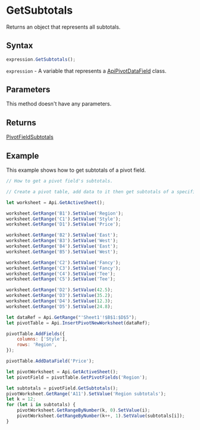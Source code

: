 # GetSubtotals

Returns an object that represents all subtotals.

## Syntax

```javascript
expression.GetSubtotals();
```

`expression` - A variable that represents a [ApiPivotDataField](../ApiPivotDataField.md) class.

## Parameters

This method doesn't have any parameters.

## Returns

[PivotFieldSubtotals](../../Enumeration/PivotFieldSubtotals.md)

## Example

This example shows how to get subtotals of a pivot field.

```javascript editor-xlsx
// How to get a pivot field's subtotals.

// Create a pivot table, add data to it then get subtotals of a specified pivot field as an array.

let worksheet = Api.GetActiveSheet();

worksheet.GetRange('B1').SetValue('Region');
worksheet.GetRange('C1').SetValue('Style');
worksheet.GetRange('D1').SetValue('Price');

worksheet.GetRange('B2').SetValue('East');
worksheet.GetRange('B3').SetValue('West');
worksheet.GetRange('B4').SetValue('East');
worksheet.GetRange('B5').SetValue('West');

worksheet.GetRange('C2').SetValue('Fancy');
worksheet.GetRange('C3').SetValue('Fancy');
worksheet.GetRange('C4').SetValue('Tee');
worksheet.GetRange('C5').SetValue('Tee');

worksheet.GetRange('D2').SetValue(42.5);
worksheet.GetRange('D3').SetValue(35.2);
worksheet.GetRange('D4').SetValue(12.3);
worksheet.GetRange('D5').SetValue(24.8);

let dataRef = Api.GetRange("'Sheet1'!$B$1:$D$5");
let pivotTable = Api.InsertPivotNewWorksheet(dataRef);

pivotTable.AddFields({
    columns: ['Style'],
    rows: 'Region',
});

pivotTable.AddDataField('Price');

let pivotWorksheet = Api.GetActiveSheet();
let pivotField = pivotTable.GetPivotFields('Region');

let subtotals = pivotField.GetSubtotals();
pivotWorksheet.GetRange('A11').SetValue('Region subtotals');
let k = 12;
for (let i in subtotals) {
    pivotWorksheet.GetRangeByNumber(k, 0).SetValue(i);
    pivotWorksheet.GetRangeByNumber(k++, 1).SetValue(subtotals[i]);
}
```
